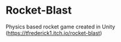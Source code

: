# Rocket-Blast
Physics based rocket game created in Unity
(https://tfrederick1.itch.io/rocket-blast)
